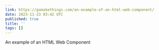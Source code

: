 ```yaml
---
link: https://gomakethings.com/an-example-of-an-html-web-component/
date: 2023-11-23 03:42 UTC
published: true
title: ''
tags: []
---
```


An example of an HTML Web Component
